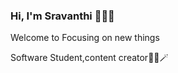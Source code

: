 ### Hi, I'm Sravanthi 🙋‍♀️👋
Welcome to Focusing on new things

Software Student,content creator👩‍💻🪄 
<!--
**SravanthiS7/SravanthiS7** is a ✨ _special_ ✨ repository because its `README.md` (this file) appears on your GitHub profile.


About Me :

I am a Machine Learning student from Software student
- 🔭 I’m currently working as a Software Enginering Student
- 🌱 Exploring New things to world
- 👯 I’m looking to collaborate with anyone on any project
- 🤔 I’m looking for help with  focusing something about world
- 💬 Ask me about anything to do 
- 📫 How to reach me:
🐾@sravanthinallakonda@gmail.com
🦋https://github.com/SravanthiS7
👀https://www.linkedin.com/in/sravanthi-nallagonda-8b3223289?utm_source=share&utm_campaign=share_via&utm_content=profile&utm_medium=android_app

